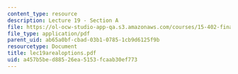 ```yaml
---
content_type: resource
description: Lecture 19 - Section A
file: https://ol-ocw-studio-app-qa.s3.amazonaws.com/courses/15-402-finance-theory-ii-spring-2003/a457b5bed88526ea5153fcaab30ef773_lec19arealoptions.pdf
file_type: application/pdf
parent_uid: ab65a0bf-cbad-03b1-0785-1cb9d6125f9b
resourcetype: Document
title: lec19arealoptions.pdf
uid: a457b5be-d885-26ea-5153-fcaab30ef773
---
```

